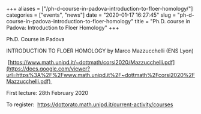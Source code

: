 +++
aliases = ["/ph-d-course-in-padova-introduction-to-floer-homology/"]
categories = ["events", "news"]
date = "2020-01-17 16:27:45"
slug = "ph-d-course-in-padova-introduction-to-floer-homology"
title = "Ph.D. course in Padova:  Introduction to Floer Homology"
+++

Ph.D. Course in Padova

INTRODUCTION TO FLOER HOMOLOGY by Marco Mazzucchelli (ENS Lyon)

 [https://www.math.unipd.it/~dottmath/corsi2020/Mazzucchelli.pdf](https://docs.google.com/viewer?url=https%3A%2F%2Fwww.math.unipd.it%2F~dottmath%2Fcorsi2020%2FMazzucchelli.pdf) 

First lecture: 28th February 2020

To register:  <https://dottorato.math.unipd.it/current-activity/courses>
